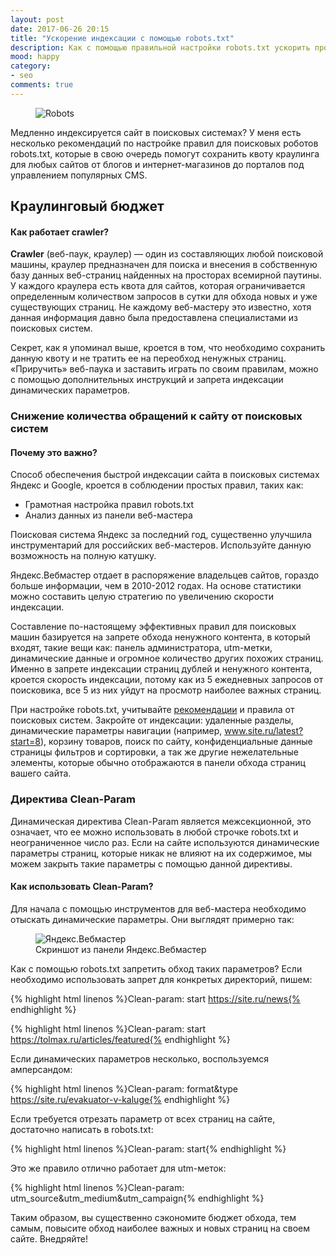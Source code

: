 ```yaml
---
layout: post
date: 2017-06-26 20:15
title: "Ускорение индексации с помощью robots.txt"
description: Как с помощью правильной настройки robots.txt ускорить процесс индексации сайта? Правила использования директивы Clean-Param и рекомендации для веб-мастеров. 
mood: happy
category:
- seo
comments: true
---
```


<figure>
    <img src="http://dubkov.xyz/assets/img/robots.png" alt="Robots" />
</figure>

Медленно индексируется сайт в поисковых системах? У меня есть несколько рекомендаций по настройке правил для поисковых роботов robots.txt, которые в свою очередь помогут сохранить квоту краулинга для любых сайтов
от блогов и интернет-магазинов до порталов под управлением популярных CMS.

<!--more-->

## Краулинговый бюджет
#### Как работает crawler?

<b>Crawler</b> (веб-паук, краулер) — один из составляющих любой поисковой машины, краулер предназначен для поиска и внесения в собственную базу данных веб-страниц найденных на просторах всемирной паутины.
У каждого краулера есть квота для сайтов, которая ограничивается определенным количеством запросов в сутки для обхода новых и уже существующих страниц. Не каждому веб-мастеру это известно,
хотя данная информация давно была предоставлена специалистами из поисковых систем.

Секрет, как я упоминал выше, кроется в том, что необходимо сохранить данную квоту и не тратить ее на переобход ненужных страниц. «Приручить» веб-паука и заставить играть по своим правилам, можно с помощью дополнительных
инструкций и запрета индексации динамических параметров.

### Снижение количества обращений к сайту от поисковых систем
#### Почему это важно?

Способ обеспечения быстрой индексации сайта в поисковых системах Яндекс и Google, кроется в соблюдении простых правил, таких как:

* Грамотная настройка правил robots.txt
* Анализ данных из панели веб-мастера

Поисковая система Яндекс за последний год, существенно улучшила инструментарий для российских веб-мастеров. Используйте данную возможность на полную катушку.

Яндекс.Вебмастер отдает в распоряжение владельцев сайтов, гораздо больше информации, чем в 2010-2012 годах. На основе статистики можно составить целую стратегию по увеличению скорости индексации.

Составление по-настоящему эффективных правил для поисковых машин базируется на запрете обхода ненужного контента, в который входят, такие вещи как: панель администратора, utm-метки, динамические данные 
и огромное количество других похожих страниц. Именно в запрете индексации страниц дублей и ненужного контента, кроется скорость индексации, потому как из 5 ежедневных запросов от поисковика, все 5 из них уйдут на просмотр наиболее важных страниц.

При настройке robots.txt, учитывайте <a href="https://yandex.ru/support/webmaster/controlling-robot/robots-txt.html" rel="nofollow">рекомендации</a> и правила от поисковых систем. Закройте от индексации: удаленные разделы, динамические параметры навигации (например, www.site.ru/latest?start=8), корзину товаров, поиск по сайту,
конфиденциальные данные страницы фильтров и сортировки, а так же другие нежелательные элементы, которые обычно отображаются в панели обхода страниц вашего сайта.  

### Директива Clean-Param
Динамическая директива Clean-Param является межсекционной, это означает, что ее можно использовать в любой строчке robots.txt и неограниченное число раз.
Если на сайте используются динамические параметры страниц, которые никак не влияют на их содержимое, мы можем закрыть такие параметры с помощью данной директивы.

#### Как использовать Clean-Param?  

Для начала с помощью инструментов для веб-мастера необходимо отыскать динамические параметры. Они выглядят примерно так:

<figure>
    <img src="http://dubkov.xyz/assets/img/clean-param.png" alt="Яндекс.Вебмастер" />
    <figcaption>Скриншот из панели Яндекс.Вебмастер</figcaption>
</figure>

Как с помощью robots.txt запретить обход таких параметров? Если необходимо использовать запрет для конкретых директорий, пишем:

{% highlight html linenos %}Clean-param: start https://site.ru/news{% endhighlight %}

{% highlight html linenos %}Clean-param: start https://tolmax.ru/articles/featured{% endhighlight %}

Если динамических параметров несколько, воспользуемся амперсандом:

{% highlight html linenos %}Clean-param: format&type https://site.ru/evakuator-v-kaluge{% endhighlight %}

Если требуется отрезать параметр от всех страниц на сайте, достаточно написать в robots.txt:

{% highlight html linenos %}Clean-param: start{% endhighlight %}

Это же правило отлично работает для utm-меток:

{% highlight html linenos %}Clean-param: utm_source&utm_medium&utm_campaign{% endhighlight %}

Таким образом, вы существенно сэкономите бюджет обхода, тем самым, повысите обход наиболее важных и новых страниц на своем сайте. Внедряйте!